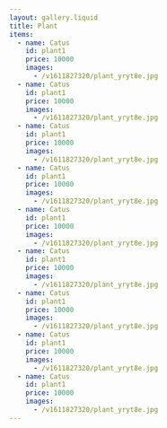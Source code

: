 ```yaml
---
layout: gallery.liquid
title: Plant
items:
  - name: Catus
    id: plant1
    price: 10000
    images:
      - /v1611827320/plant_yryt8e.jpg
  - name: Catus
    id: plant1
    price: 10000
    images:
      - /v1611827320/plant_yryt8e.jpg
  - name: Catus
    id: plant1
    price: 10000
    images:
      - /v1611827320/plant_yryt8e.jpg
  - name: Catus
    id: plant1
    price: 10000
    images:
      - /v1611827320/plant_yryt8e.jpg
  - name: Catus
    id: plant1
    price: 10000
    images:
      - /v1611827320/plant_yryt8e.jpg
  - name: Catus
    id: plant1
    price: 10000
    images:
      - /v1611827320/plant_yryt8e.jpg
  - name: Catus
    id: plant1
    price: 10000
    images:
      - /v1611827320/plant_yryt8e.jpg
  - name: Catus
    id: plant1
    price: 10000
    images:
      - /v1611827320/plant_yryt8e.jpg
  - name: Catus
    id: plant1
    price: 10000
    images:
      - /v1611827320/plant_yryt8e.jpg
---
```

